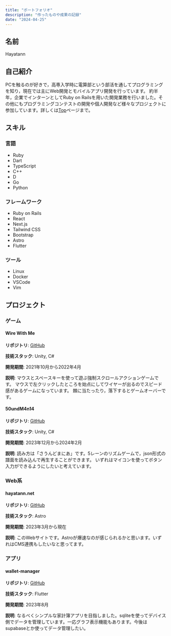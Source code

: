 ```yaml
---
title: "ポートフォリオ"
description: "作ったものや成果の記録"
date: "2024-04-25"
---
```

## 名前

Hayatann

## 自己紹介

PCを触るのが好きで，高専入学時に電算部という部活を通してプログラミングを知り，現在では主にWeb開発とモバイルアプリ開発を行っています。
約半年，企業でインターンとしてRuby on Railsを用いた開発業務を行いました。その他にもプログラミングコンテストの開発や個人開発など様々なプロジェクトに参加しています。詳しくは[Top](top)ページまで。

## スキル
### 言語

- Ruby
- Dart
- TypeScript
- C++
- D
- Go
- Python

### フレームワーク

- Ruby on Rails
- React
- Next.js
- Tailwind CSS
- Bootstrap
- Astro
- Flutter

### ツール

- Linux
- Docker
- VSCode
- Vim

## プロジェクト
### ゲーム
#### Wire With Me

**リポジトリ**: [GitHub](https://github.com/Hayatann/WireAction)

**技術スタック**: Unity, C#

**開発期間**: 2021年10月から2022年4月

**説明**: マウスとスペースキーを使って遊ぶ強制スクロールアクションゲームです。
マウスで左クリックしたところを始点にしてワイヤーが出るのでスピード感があるゲームになっています。
棘に当たったり，落下するとゲームオーバーです。

#### 50undM4n14

**リポジトリ**: [GitHub](https://github.com/Hayatann/50undM4n14)

**技術スタック**: Unity, C#

**開発期間**: 2023年12月から2024年2月

**説明**: 読み方は「さうんどまにあ」です。5レーンのリズムゲームで，json形式の譜面を読み込んで再生することができます。
いずれはマイコンを使ってボタン入力ができるようにしたいと考えています。

### Web系
#### hayatann.net

**リポジトリ**: [GitHub](https://github.com/Hayatann/hayatann.net)

**技術スタック**: Astro

**開発期間**: 2023年3月から現在

**説明**: このWebサイトです。Astroが爆速なのが感じられるかと思います。いずれはCMS連携もしたいなと思ってます。

### アプリ
#### wallet-manager

**リポジトリ**: [GitHub](https://github.com/Hayatann/wallet_manager)

**技術スタック**: Flutter

**開発期間**: 2023年8月

**説明**: なるべくシンプルな家計簿アプリを目指しました。sqliteを使ってデバイス側でデータを管理しています。一応グラフ表示機能もあります。今後はsupabaseとか使ってデータ管理したい。
